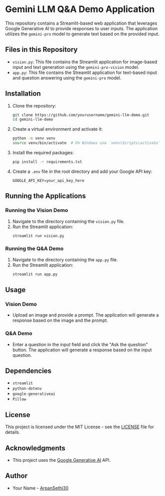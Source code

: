 # Gemini LLM Q&A Demo Application

This repository contains a Streamlit-based web application that leverages Google Generative AI to provide responses to user inputs. The application utilizes the `gemini-pro` model to generate text based on the provided input.

## Files in this Repository

- `vision.py`: This file contains the Streamlit application for image-based input and text generation using the `gemini-pro-vision` model.
- `app.py`: This file contains the Streamlit application for text-based input and question answering using the `gemini-pro` model.

## Installation

1. Clone the repository:
    ```sh
    git clone https://github.com/yourusername/gemini-llm-demo.git
    cd gemini-llm-demo
    ```

2. Create a virtual environment and activate it:
    ```sh
    python -m venv venv
    source venv/bin/activate  # On Windows use `venv\Scripts\activate`
    ```

3. Install the required packages:
    ```sh
    pip install -r requirements.txt
    ```

4. Create a `.env` file in the root directory and add your Google API key:
    ```env
    GOOGLE_API_KEY=your_api_key_here
    ```

## Running the Applications

### Running the Vision Demo

1. Navigate to the directory containing the `vision.py` file.
2. Run the Streamlit application:
    ```sh
    streamlit run vision.py
    ```

### Running the Q&A Demo

1. Navigate to the directory containing the `app.py` file.
2. Run the Streamlit application:
    ```sh
    streamlit run app.py
    ```

## Usage

### Vision Demo
- Upload an image and provide a prompt. The application will generate a response based on the image and the prompt.

### Q&A Demo
- Enter a question in the input field and click the "Ask the question" button. The application will generate a response based on the input question.

## Dependencies

- `streamlit`
- `python-dotenv`
- `google-generativeai`
- `Pillow`

## License

This project is licensed under the MIT License - see the [LICENSE](LICENSE) file for details.

## Acknowledgments

- This project uses the [Google Generative AI](https://developers.google.com/generative-ai) API.

## Author

- Your Name - [ArpanSethi30](https://github.com/ArpanSethi30)
